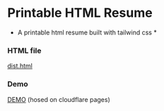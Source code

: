# Printable HTML Resume

* A printable html resume built with tailwind css *


### HTML file
[dist.html](https://github.com/shalior/tailwindcss-resume/blob/master/dist.html)

### Demo
[DEMO](https://html-tailwindcss-resume.pages.dev/) (hosed on cloudflare pages)



